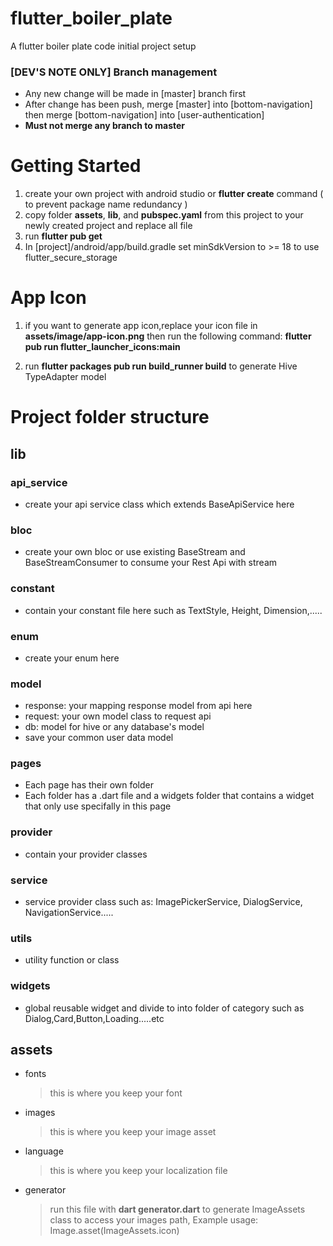 # flutter_boiler_plate

A flutter boiler plate code initial project setup

### [DEV'S NOTE ONLY] Branch management

- Any new change will be made in [master] branch first
- After change has been push, merge [master] into [bottom-navigation] then merge [bottom-navigation] into [user-authentication]
- **Must not merge any branch to master**

# Getting Started

1. create your own project with android studio or **flutter create** command ( to prevent package name redundancy )
2. copy folder **assets**, **lib**, and **pubspec.yaml** from this project to your newly created project and replace all file
3. run **flutter pub get**
4. In [project]/android/app/build.gradle set minSdkVersion to >= 18 to use flutter_secure_storage

# App Icon

1. if you want to generate app icon,replace your icon file in **assets/image/app-icon.png** then run the following command: **flutter pub run flutter_launcher_icons:main**

2. run **flutter packages pub run build_runner build** to generate Hive TypeAdapter model

# Project folder structure

## lib

### api_service

- create your api service class which extends BaseApiService here

### bloc

- create your own bloc or use existing BaseStream and BaseStreamConsumer to consume your Rest Api with stream

### constant

- contain your constant file here such as TextStyle, Height, Dimension,.....

### enum

- create your enum here

### model

- response: your mapping response model from api here
- request: your own model class to request api
- db: model for hive or any database's model
- save your common user data model

### pages

- Each page has their own folder
- Each folder has a .dart file and a widgets folder that contains a widget that only use specifally in this page

### provider

- contain your provider classes

### service

- service provider class such as: ImagePickerService, DialogService, NavigationService.....

### utils

- utility function or class

### widgets

- global reusable widget and divide to into folder of category such as Dialog,Card,Button,Loading.....etc

## assets

- fonts
  > this is where you keep your font
- images

  > this is where you keep your image asset

- language

  > this is where you keep your localization file

- generator
  > run this file with **dart generator.dart** to generate ImageAssets class to access your images path, Example usage: Image.asset(ImageAssets.icon)
